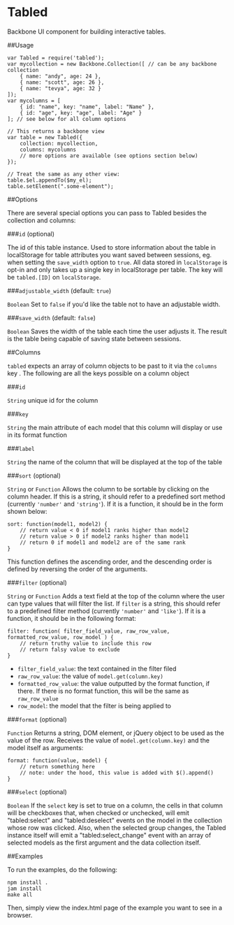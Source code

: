 Tabled
======

Backbone UI component for building interactive tables.

##Usage

    var Tabled = require('tabled');
    var mycollection = new Backbone.Collection([ // can be any backbone collection
        { name: "andy", age: 24 },
        { name: "scott", age: 26 },
        { name: "tevya", age: 32 }
    ]);
    var mycolumns = [
        { id: "name", key: "name", label: "Name" },
        { id: "age", key: "age", label: "Age" }
    ]; // see below for all column options
    
    // This returns a backbone view
    var table = new Tabled({
        collection: mycollection,
        columns: mycolumns
        // more options are available (see options section below)
    });
    
    // Treat the same as any other view:
    table.$el.appendTo($my_el);
    table.setElement(".some-element");

##Options

There are several special options you can pass to Tabled besides the collection and columns:

###`id` (optional)

The id of this table instance. Used to store information about the table in localStorage for table attributes you want saved between sessions, eg. when setting the `save_width` option to `true`. All data stored in `localStorage` is opt-in and only takes up a single key in localStorage per table. The key will be `tabled.[ID]` on `localStorage`.


###`adjustable_width` (default: `true`)

`Boolean` Set to `false` if you'd like the table not to have an adjustable width.


###`save_width` (default: `false`)

`Boolean` Saves the width of the table each time the user adjusts it. The result is the table being capable of saving state between sessions.


##Columns

`tabled` expects an array of column objects to be past to it via the `columns` key . The following are all the keys possible on a column object

###`id`

`String` unique id for the column


###`key`

`String` the main attribute of each model that this column will display or use in its format function


###`label`

`String` the name of the column that will be displayed at the top of the table


###`sort` (optional)

`String` or `Function`
Allows the column to be sortable by clicking on the column header. If this is a string, it should refer to a predefined sort method (currently `'number'` and `'string'`). If it is a  function, it should be in the form shown below:

    sort: function(model1, model2) {
        // return value < 0 if model1 ranks higher than model2
        // return value > 0 if model2 ranks higher than model1
        // return 0 if model1 and model2 are of the same rank
    }

This function defines the ascending order, and the descending order is defined by reversing the order of the arguments.

###`filter` (optional)

`String` or `Function` Adds a text field at the top of the column where the user can type values that will filter the list. If `filter` is a string, this should refer to a predefined filter method (currently `'number'` and `'like'`). If it is a function, it should be in the following format:

    filter: function( filter_field_value, raw_row_value, formatted_row_value, row_model ) {
        // return truthy value to include this row
        // return falsy value to exclude
    }

- `filter_field_value`: the text contained in the filter filed
- `raw_row_value`: the value of `model.get(column.key)`
- `formatted_row_value`: the value outputted by the format function, if there. If there is no format function, this will be the same as `raw_row_value`
- `row_model`: the model that the filter is being applied to

###`format` (optional)

`Function` Returns a string, DOM element, or jQuery object to be used as the value of the row. Receives the value of `model.get(column.key)` and the model itself as arguments:

    format: function(value, model) {
        // return something here
        // note: under the hood, this value is added with $().append()
    }

###`select` (optional)

`Boolean` If the `select` key is set to true on a column, the cells in that column will be checkboxes that, when checked or unchecked, will emit "tabled:select" and "tabled:deselect" events on the model in the collection whose row was clicked. Also, when the selected group changes, the Tabled instance itself will emit a "tabled:select_change" event with an array of selected models as the first argument and the data collection itself.

##Examples

To run the examples, do the following:

    npm install .
    jam install
    make all
    
Then, simply view the index.html page of the example you want to see in a browser.